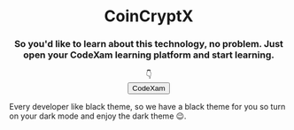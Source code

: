 <h1 align="center"> CoinCryptX </h1>
<div align="center"> <h3>So you'd like to learn about this technology, no problem. Just open your CodeXam learning platform and start learning.</h3> 
</div>

<div align="center" >
  👇
</div>

<div align="center" >
  <a href="https://code-xam.vercel.app/ccx">
    <button>CodeXam</button>
  </a> 
</div>

Every developer like black theme, so we have a black theme for you so turn on your dark mode and enjoy the dark theme 😉.